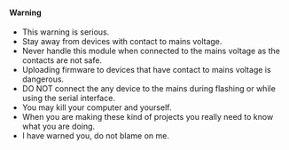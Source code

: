 <div class="warning">

#### Warning

* This warning is serious.
* Stay away from devices with contact to mains voltage.
* Never handle this module when connected to the mains voltage as the contacts are not safe.
* Uploading firmware to devices that have contact to mains voltage is dangerous.
* DO NOT connect the any device to the mains during flashing or while using the serial interface.
* You may kill your computer and yourself.
* When you are making these kind of projects you really need to know what you are doing.
* I have warned you, do not blame on me.

</div>
